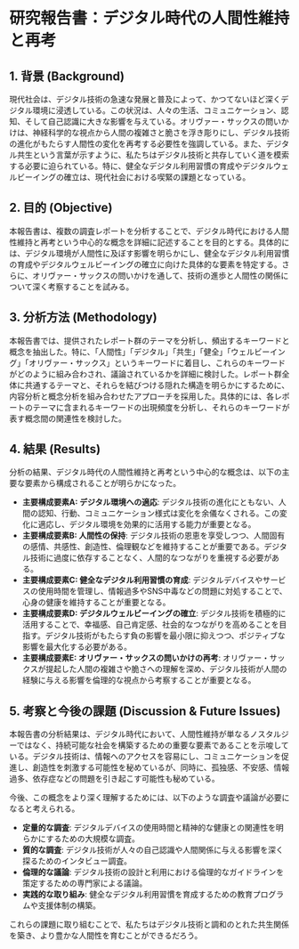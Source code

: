 # 研究報告書：デジタル時代の人間性維持と再考

## 1. 背景 (Background)
現代社会は、デジタル技術の急速な発展と普及によって、かつてないほど深くデジタル環境に浸透している。この状況は、人々の生活、コミュニケーション、認知、そして自己認識に大きな影響を与えている。オリヴァー・サックスの問いかけは、神経科学的な視点から人間の複雑さと脆さを浮き彫りにし、デジタル技術の進化がもたらす人間性の変化を再考する必要性を強調している。また、デジタル共生という言葉が示すように、私たちはデジタル技術と共存していく道を模索する必要に迫られている。特に、健全なデジタル利用習慣の育成やデジタルウェルビーイングの確立は、現代社会における喫緊の課題となっている。

## 2. 目的 (Objective)
本報告書は、複数の調査レポートを分析することで、デジタル時代における人間性維持と再考という中心的な概念を詳細に記述することを目的とする。具体的には、デジタル環境が人間性に及ぼす影響を明らかにし、健全なデジタル利用習慣の育成やデジタルウェルビーイングの確立に向けた具体的な要素を特定する。さらに、オリヴァー・サックスの問いかけを通して、技術の進歩と人間性の関係について深く考察することを試みる。

## 3. 分析方法 (Methodology)
本報告書では、提供されたレポート群のテーマを分析し、頻出するキーワードと概念を抽出した。特に、「人間性」「デジタル」「共生」「健全」「ウェルビーイング」「オリヴァー・サックス」というキーワードに着目し、これらのキーワードがどのように組み合わされ、議論されているかを詳細に検討した。レポート群全体に共通するテーマと、それらを結びつける隠れた構造を明らかにするために、内容分析と概念分析を組み合わせたアプローチを採用した。具体的には、各レポートのテーマに含まれるキーワードの出現頻度を分析し、それらのキーワードが表す概念間の関連性を検討した。

## 4. 結果 (Results)
分析の結果、デジタル時代の人間性維持と再考という中心的な概念は、以下の主要な要素から構成されることが明らかになった。

- **主要構成要素A: デジタル環境への適応**: デジタル技術の進化にともない、人間の認知、行動、コミュニケーション様式は変化を余儀なくされる。この変化に適応し、デジタル環境を効果的に活用する能力が重要となる。
- **主要構成要素B: 人間性の保持**: デジタル技術の恩恵を享受しつつ、人間固有の感情、共感性、創造性、倫理観などを維持することが重要である。デジタル技術に過度に依存することなく、人間的なつながりを重視する必要がある。
- **主要構成要素C: 健全なデジタル利用習慣の育成**: デジタルデバイスやサービスの使用時間を管理し、情報過多やSNS中毒などの問題に対処することで、心身の健康を維持することが重要となる。
- **主要構成要素D: デジタルウェルビーイングの確立**: デジタル技術を積極的に活用することで、幸福感、自己肯定感、社会的なつながりを高めることを目指す。デジタル技術がもたらす負の影響を最小限に抑えつつ、ポジティブな影響を最大化する必要がある。
- **主要構成要素E: オリヴァー・サックスの問いかけの再考**: オリヴァー・サックスが提起した人間の複雑さや脆さへの理解を深め、デジタル技術が人間の経験に与える影響を倫理的な視点から考察することが重要となる。

## 5. 考察と今後の課題 (Discussion & Future Issues)
本報告書の分析結果は、デジタル時代において、人間性維持が単なるノスタルジーではなく、持続可能な社会を構築するための重要な要素であることを示唆している。デジタル技術は、情報へのアクセスを容易にし、コミュニケーションを促進し、創造性を刺激する可能性を秘めているが、同時に、孤独感、不安感、情報過多、依存症などの問題を引き起こす可能性も秘めている。

今後、この概念をより深く理解するためには、以下のような調査や議論が必要になると考えられる。

*   **定量的な調査**: デジタルデバイスの使用時間と精神的な健康との関連性を明らかにするための大規模な調査。
*   **質的な調査**: デジタル技術が人々の自己認識や人間関係に与える影響を深く探るためのインタビュー調査。
*   **倫理的な議論**: デジタル技術の設計と利用における倫理的なガイドラインを策定するための専門家による議論。
*   **実践的な取り組み**: 健全なデジタル利用習慣を育成するための教育プログラムや支援体制の構築。

これらの課題に取り組むことで、私たちはデジタル技術と調和のとれた共生関係を築き、より豊かな人間性を育むことができるだろう。
